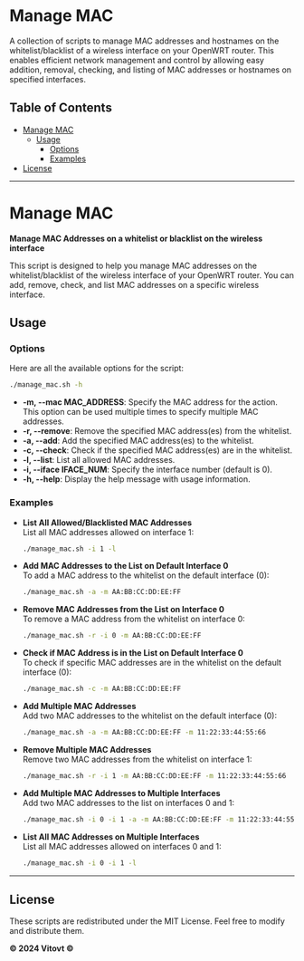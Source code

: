 # Manage MAC

A collection of scripts to manage MAC addresses and hostnames on the whitelist/blacklist of a wireless interface on your OpenWRT router. This enables efficient network management and control by allowing easy addition, removal, checking, and listing of MAC addresses or hostnames on specified interfaces.

## Table of Contents
- [Manage MAC](#manage-mac)
  - [Usage](#usage)
    - [Options](#options)
    - [Examples](#examples)
- [License](#license)

---

# Manage MAC

**Manage MAC Addresses on a whitelist or blacklist on the wireless interface**

This script is designed to help you manage MAC addresses on the whitelist/blacklist of the wireless interface of your OpenWRT router. You can add, remove, check, and list MAC addresses on a specific wireless interface.

## Usage

### Options
Here are all the available options for the script:

```sh
./manage_mac.sh -h
```
- **-m, --mac MAC_ADDRESS**: Specify the MAC address for the action. This option can be used multiple times to specify multiple MAC addresses.
- **-r, --remove**: Remove the specified MAC address(es) from the whitelist.
- **-a, --add**: Add the specified MAC address(es) to the whitelist.
- **-c, --check**: Check if the specified MAC address(es) are in the whitelist.
- **-l, --list**: List all allowed MAC addresses.
- **-i, --iface IFACE_NUM**: Specify the interface number (default is 0).
- **-h, --help**: Display the help message with usage information.

### Examples

- **List All Allowed/Blacklisted MAC Addresses**  
  List all MAC addresses allowed on interface 1:
  ```sh
  ./manage_mac.sh -i 1 -l
  ```

- **Add MAC Addresses to the List on Default Interface 0**  
  To add a MAC address to the whitelist on the default interface (0):
  ```sh
  ./manage_mac.sh -a -m AA:BB:CC:DD:EE:FF
  ```

- **Remove MAC Addresses from the List on Interface 0**  
  To remove a MAC address from the whitelist on interface 0:
  ```sh
  ./manage_mac.sh -r -i 0 -m AA:BB:CC:DD:EE:FF
  ```

- **Check if MAC Address is in the List on Default Interface 0**  
  To check if specific MAC addresses are in the whitelist on the default interface (0):
  ```sh
  ./manage_mac.sh -c -m AA:BB:CC:DD:EE:FF
  ```

- **Add Multiple MAC Addresses**  
  Add two MAC addresses to the whitelist on the default interface (0):
  ```sh
  ./manage_mac.sh -a -m AA:BB:CC:DD:EE:FF -m 11:22:33:44:55:66
  ```

- **Remove Multiple MAC Addresses**  
  Remove two MAC addresses from the whitelist on interface 1:
  ```sh
  ./manage_mac.sh -r -i 1 -m AA:BB:CC:DD:EE:FF -m 11:22:33:44:55:66
  ```

- **Add Multiple MAC Addresses to Multiple Interfaces**  
  Add two MAC addresses to the list on interfaces 0 and 1:
  ```sh
  ./manage_mac.sh -i 0 -i 1 -a -m AA:BB:CC:DD:EE:FF -m 11:22:33:44:55:66
  ```

- **List All MAC Addresses on Multiple Interfaces**  
  List all MAC addresses allowed on interfaces 0 and 1:
  ```sh
  ./manage_mac.sh -i 0 -i 1 -l
  ```

---


## License

These scripts are redistributed under the MIT License. Feel free to modify and distribute them.

**© 2024 Vitovt ©**
